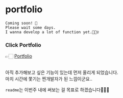 # portfolio

```
Coming soon! 🥰 
Please wait some days. 
I wanna develop a lot of function yet.🧚🏻‍♀️
```


### Click Portfolio
👉🏻 [Portfolio](https://sunday-sunny.github.io/portfolio/)
<br/>
<br/>


아직 추가해보고 싶은 기능이 있는데 먼저 올리게 되었습니다. <br/>
마치 시간에 쫓기는 찐개발자가 된 느낌이군요..
<br/>

`readme`는 이번주 내에 써보는 걸 목표로 하겠습니다👻👻👻

